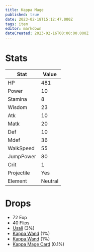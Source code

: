 ```yaml
---
title: Kappa Mage
published: true
date: 2023-02-18T15:12:47.000Z
tags: item
editor: markdown
dateCreated: 2023-02-16T00:00:00.000Z
---
```


# Stats
|Stat|Value|
|-|-|
|HP|481|
|Power|10|
|Stamina|8|
|Wisdom|23|
|Atk|10|
|Matk|20|
|Def|10|
|Mdef|36|
|WalkSpeed|55|
|JumpPower|80|
|Crit|1|
|Projectile|Yes|
|Element|Neutral|

# Drops
 * 72 Exp
 * 40 Flips
 * [Usali](items/usali.md) (3%)
 * [Kappa Wand](items/kappa-wand.md) (1%)
 * [Kappa Wand](items/kappa-wand.md) (1%)
 * [Kappa Mage Card](items/kappa-mage-card.md) (0.1%)
